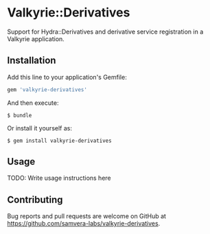# Valkyrie::Derivatives

Support for Hydra::Derivatives and derivative service registration in a Valkyrie
application.
## Installation

Add this line to your application's Gemfile:

```ruby
gem 'valkyrie-derivatives'
```

And then execute:

    $ bundle

Or install it yourself as:

    $ gem install valkyrie-derivatives

## Usage

TODO: Write usage instructions here

## Contributing

Bug reports and pull requests are welcome on GitHub at https://github.com/samvera-labs/valkyrie-derivatives.
